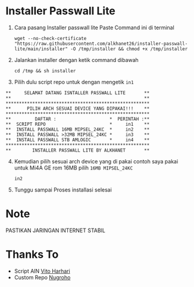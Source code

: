 # Installer Passwall Lite
1. Cara pasang Installer passwall lite
   Paste Command ini di terminal
   ```
   wget --no-check-certificate "https://raw.githubusercontent.com/alkhanet26/installer-passwall-lite/main/installer" -O /tmp/installer && chmod +x /tmp/installer
   ```
2. Jalankan installer dengan ketik command dibawah
   ```
   cd /tmp && sh installer
3. Pilih dulu script repo untuk dengan mengetik ``in1``
```
**     SELAMAT DATANG ISNTALLER PASSWALL LITE       **
**                                                  **
******************************************************
**      PILIH ARCH SESUAI DEVICE YANG DIPAKAI!!!    **
******************************************************
**         DAFTAR :                    *  PERINTAH :**
**  SCRIPT REPO                        *     in1    **
**  INSTALL PASSWALL 16MB MIPSEL_24KC  *     in2    **
**  INSTALL PASSWALL >32MB MIPSEL_24KC *     in3    **
**  INSTALL PASSWALL STB AMLOGIC       *     in4    **
******************************************************
**        INSTALLER PASSWALL LITE BY ALKHANET       **
```
4. Kemudian pilih sesuai arch device yang di pakai contoh saya pakai untuk Mi4A GE rom 16MB pilih ``16MB MIPSEL_24KC``
   ```
   in2
   ```
5. Tunggu sampai Proses installasi selesai

# Note 
  PASTIKAN JARINGAN INTERNET STABIL
  
# Thanks To
- Script AIN [Vito Harhari](https://github.com/vitoharhari)
- Custom Repo [Nugroho](https://github.com/lrdrdn) 
